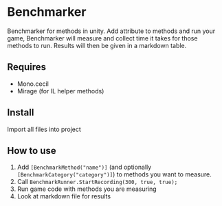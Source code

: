 # Benchmarker

Benchmarker for methods in unity. Add attribute to methods and run your game, Benchmarker will measure and collect time it takes for those methods to run. Results will then be given in a markdown table.

## Requires 
- Mono.cecil
- Mirage (for IL helper methods)

## Install 

Import all files into project

## How to use 

1) Add `[BenchmarkMethod("name")]` (and optionally `[BenchmarkCategory("category")]`) to methods you want to measure.
2) Call `BenchmarkRunner.StartRecording(300, true, true);`
3) Run game code with methods you are measuring
4) Look at markdown file for results
